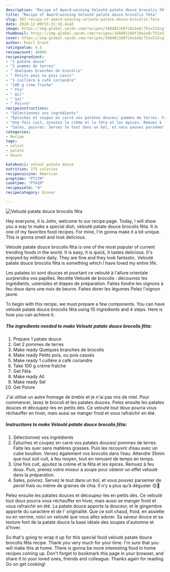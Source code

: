 ```yaml
---
description: "Recipe of Award-winning Velouté patate douce brocolis fêta"
title: "Recipe of Award-winning Velouté patate douce brocolis fêta"
slug: 587-recipe-of-award-winning-veloute-patate-douce-brocolis-feta
date: 2020-12-09T15:31:19.414Z
image: https://img-global.cpcdn.com/recipes/168d81160f10a1e8/751x532cq70/veloute-patate-douce-brocolis-feta-photo-principale-de-la-recette.jpg
thumbnail: https://img-global.cpcdn.com/recipes/168d81160f10a1e8/751x532cq70/veloute-patate-douce-brocolis-feta-photo-principale-de-la-recette.jpg
cover: https://img-global.cpcdn.com/recipes/168d81160f10a1e8/751x532cq70/veloute-patate-douce-brocolis-feta-photo-principale-de-la-recette.jpg
author: Pearl Grant
ratingvalue: 4.5
reviewcount: 46866
recipeingredient:
- "1 patate douce"
- "2 pommes de terres"
- " Quelques branches de brocolis"
- " Petits pois ou pois casss"
- "1 cuillère à café coriandre"
- "100 g crme frache"
- " Fta"
- " Ail"
- " Sel"
- " Poivre"
recipeinstructions:
- "Sélectionnez vos ingrédients"
- "Épluchez et coupez en carré vos patates douces/ pommes de terres. Faite les suer sans matières grasses. Puis les recouvrir d’eau avec un cube bouillon. Versez également vos brocolis dans l’eau. Attendre 35min que tout soit cuit, à feu moyen, tout en remuant de temps en temps."
- "Une fois cuit, ajoutez la crème et la fêta et les épices. Remuez à feu doux. Puis, prenez votre mixeur à soupe pour obtenir un effet velouté dans la préparation."
- "Sales, poivrez. Servez le tout dans un bol, et vous pouvez parsemer de persil frais ou même de graines de chia. Il n’y a plus qu’à déguster 😍🤤"
categories:
- Recipe
tags:
- velout
- patate
- douce

katakunci: velout patate douce 
nutrition: 275 calories
recipecuisine: American
preptime: "PT17M"
cooktime: "PT41M"
recipeyield: "4"
recipecategory: Dinner

---
```



![Velouté patate douce brocolis fêta](https://img-global.cpcdn.com/recipes/168d81160f10a1e8/751x532cq70/veloute-patate-douce-brocolis-feta-photo-principale-de-la-recette.jpg)

Hey everyone, it is John, welcome to our recipe page. Today, I will show you a way to make a special dish, velouté patate douce brocolis fêta. It is one of my favorites food recipes. For mine, I'm gonna make it a bit unique. This is gonna smell and look delicious.

Velouté patate douce brocolis fêta is one of the most popular of current trending foods in the world. It is easy, it is quick, it tastes delicious. It's enjoyed by millions daily. They are fine and they look fantastic. Velouté patate douce brocolis fêta is something which I have loved my entire life.

Les patates ici sont douces et pourtant ce velouté à l&#39;allure orientale surprendra vos papilles. Recette Velouté de brocolis : découvrez les ingrédients, ustensiles et étapes de préparation. Faites fondre les oignons à feu doux dans une noix de beurre. Faites dorer les légumes Pelez l&#39;oignon jaune.


To begin with this recipe, we must prepare a few components. You can have velouté patate douce brocolis fêta using 10 ingredients and 4 steps. Here is how you can achieve it.

<!--inarticleads1-->

##### The ingredients needed to make Velouté patate douce brocolis fêta:

1. Prepare 1 patate douce
1. Get 2 pommes de terres
1. Make ready  Quelques branches de brocolis
1. Make ready  Petits pois, ou pois cassés
1. Make ready 1 cuillère à café coriandre
1. Take 100 g crème fraîche
1. Get  Fêta
1. Make ready  Ail
1. Make ready  Sel
1. Get  Poivre


J&#39;ai utilisé un autre fromage de brebis et je n&#39;ai pas mis de miel. Pour commencer, lavez le brocoli et les patates douces. Pelez ensuite les patates douces et découpez-les en petits dés. Ce velouté tout doux pourra vous réchauffer en hiver, mais aussi se manger froid et vous rafraichir en été. 

<!--inarticleads2-->

##### Instructions to make Velouté patate douce brocolis fêta:

1. Sélectionnez vos ingrédients
1. Épluchez et coupez en carré vos patates douces/ pommes de terres. Faite les suer sans matières grasses. Puis les recouvrir d’eau avec un cube bouillon. Versez également vos brocolis dans l’eau. Attendre 35min que tout soit cuit, à feu moyen, tout en remuant de temps en temps.
1. Une fois cuit, ajoutez la crème et la fêta et les épices. Remuez à feu doux. Puis, prenez votre mixeur à soupe pour obtenir un effet velouté dans la préparation.
1. Sales, poivrez. Servez le tout dans un bol, et vous pouvez parsemer de persil frais ou même de graines de chia. Il n’y a plus qu’à déguster 😍🤤


Pelez ensuite les patates douces et découpez-les en petits dés. Ce velouté tout doux pourra vous réchauffer en hiver, mais aussi se manger froid et vous rafraichir en été. La patate douce apporte la douceur, et le gingembre apporte du caractère et de l&#39; originalité. Que ce soit chaud, froid, en assiette ou en verrine, voici un velouté que vous allez adorer. Sa saveur douce et sa texture font de la patate douce la base idéale des soupes d&#39;automne et d&#39;hiver. 

So that's going to wrap it up for this special food velouté patate douce brocolis fêta recipe. Thank you very much for your time. I'm sure that you will make this at home. There is gonna be more interesting food in home recipes coming up. Don't forget to bookmark this page in your browser, and share it to your loved ones, friends and colleague. Thanks again for reading. Go on get cooking!
